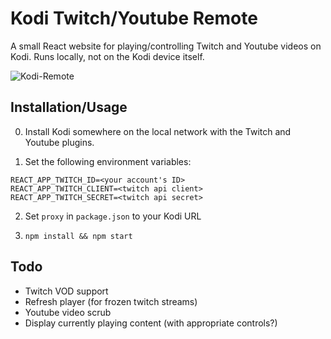 # Kodi Twitch/Youtube Remote

A small React website for playing/controlling Twitch and Youtube videos on Kodi.
Runs locally, not on the Kodi device itself.

![Kodi-Remote](https://i.imgur.com/kHh1UVn.png)

## Installation/Usage

0. Install Kodi somewhere on the local network with the Twitch and Youtube plugins.

1. Set the following environment variables:
```
REACT_APP_TWITCH_ID=<your account's ID>
REACT_APP_TWITCH_CLIENT=<twitch api client>
REACT_APP_TWITCH_SECRET=<twitch api secret>
```
2. Set `proxy` in `package.json` to your Kodi URL

3. `npm install && npm start`

## Todo

* Twitch VOD support
* Refresh player (for frozen twitch streams)
* Youtube video scrub
* Display currently playing content (with appropriate controls?)